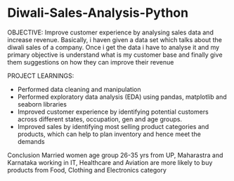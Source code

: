 # Diwali-Sales-Analysis-Python

OBJECTIVE: Improve customer experience by analysing sales data and increase revenue.
Basically, i haven given a data set which talks about the diwali sales of a company. Once i get the data i have to  analyse it and my primary objective is understand what is my customer base and finally give them suggestions on how they can improve their revenue



PROJECT LEARNINGS:
- Performed data cleaning and manipulation
- Performed exploratory data analysis (EDA) using pandas, matplotlib and seaborn libraries
- Improved customer experience by identifying potential customers across different states, occupation, gen and age groups.
- Improved sales by identifying most selling product categories and products, which can help to plan inventory and hence meet the demands


Conclusion
Married women age group 26-35 yrs from UP, Maharastra and Karnataka working in IT, Healthcare and Aviation are more likely to buy products from Food, Clothing and Electronics category

